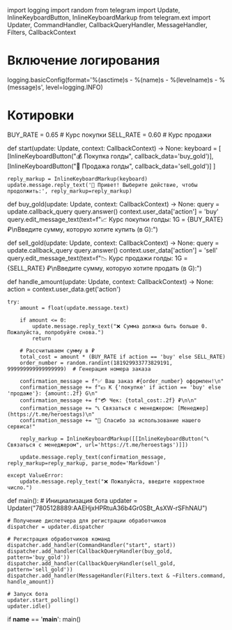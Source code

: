 import logging
import random
from telegram import Update, InlineKeyboardButton, InlineKeyboardMarkup
from telegram.ext import Updater, CommandHandler, CallbackQueryHandler, MessageHandler, Filters, CallbackContext

# Включение логирования
logging.basicConfig(format='%(asctime)s - %(name)s - %(levelname)s - %(message)s', level=logging.INFO)

# Котировки
BUY_RATE = 0.65  # Курс покупки
SELL_RATE = 0.60  # Курс продажи

def start(update: Update, context: CallbackContext) -> None:
    keyboard = [
        [InlineKeyboardButton("💰 Покупка голды", callback_data='buy_gold')],
        [InlineKeyboardButton("💸 Продажа голды", callback_data='sell_gold')]
    ]

    reply_markup = InlineKeyboardMarkup(keyboard)
    update.message.reply_text('🎉 Привет! Выберите действие, чтобы продолжить:', reply_markup=reply_markup)

def buy_gold(update: Update, context: CallbackContext) -> None:
    query = update.callback_query
    query.answer()
    context.user_data['action'] = 'buy'
    query.edit_message_text(text=f"📈 Курс покупки голды: 1G = {BUY_RATE} ₽\nВведите сумму, которую хотите купить (в G):")

def sell_gold(update: Update, context: CallbackContext) -> None:
    query = update.callback_query
    query.answer()
    context.user_data['action'] = 'sell'
    query.edit_message_text(text=f"📉 Курс продажи голды: 1G = {SELL_RATE} ₽\nВведите сумму, которую хотите продать (в G):")

def handle_amount(update: Update, context: CallbackContext) -> None:
    action = context.user_data.get('action')
    
    try:
        amount = float(update.message.text)

        if amount <= 0:
            update.message.reply_text("❌ Сумма должна быть больше 0. Пожалуйста, попробуйте снова.")
            return

        # Рассчитываем сумму в ₽
        total_cost = amount * (BUY_RATE if action == 'buy' else SELL_RATE)
        order_number = random.randint(181929933773829191, 999999999999999999)  # Генерация номера заказа

        confirmation_message = f"✅ Ваш заказ #{order_number} оформлен!\n"
        confirmation_message += f"💵 К {'покупке' if action == 'buy' else 'продаже'}: {amount:.2f} G\n"
        confirmation_message += f"💳 Чек: {total_cost:.2f} ₽\n\n"
        confirmation_message += "📞 Связаться с менеджером: [Менеджер](https://t.me/heroestags)\n"
        confirmation_message += "🙏 Спасибо за использование нашего сервиса!"

        reply_markup = InlineKeyboardMarkup([[InlineKeyboardButton("📞 Связаться с менеджером", url='https://t.me/heroestags')]])

        update.message.reply_text(confirmation_message, reply_markup=reply_markup, parse_mode='Markdown')
        
    except ValueError:
        update.message.reply_text("❌ Пожалуйста, введите корректное число.")

def main():
    # Инициализация бота
    updater = Updater("7805128889:AAEHjxHPRtuA36b4Gr0SBt_AsXW-rSFhNAU")

    # Получение диспетчера для регистрации обработчиков
    dispatcher = updater.dispatcher

    # Регистрация обработчиков команд
    dispatcher.add_handler(CommandHandler("start", start))
    dispatcher.add_handler(CallbackQueryHandler(buy_gold, pattern='buy_gold'))
    dispatcher.add_handler(CallbackQueryHandler(sell_gold, pattern='sell_gold'))
    dispatcher.add_handler(MessageHandler(Filters.text & ~Filters.command, handle_amount))

    # Запуск бота
    updater.start_polling()
    updater.idle()

if __name__ == '__main__':
    main()
